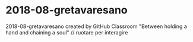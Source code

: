 # 2018-08-gretavaresano
2018-08-gretavaresano created by GitHub Classroom
"Between 
holding a hand and
chaining a soul"
// ruotare per interagire
